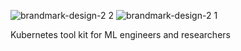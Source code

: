 ![brandmark-design-2 2](https://user-images.githubusercontent.com/897374/154778827-6f4f36a7-a607-49e8-b56d-310fef707b5f.svg#gh-dark-mode-only)
![brandmark-design-2 1](https://user-images.githubusercontent.com/897374/154778832-43c0ed11-d659-49fe-aff3-be0e7cabf87f.svg#gh-light-mode-only)



Kubernetes tool kit for ML engineers and researchers

